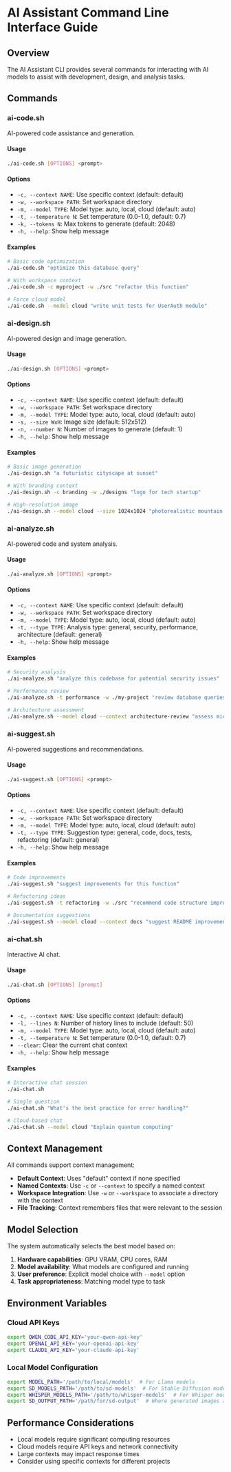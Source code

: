 # AI Assistant Command Line Interface Guide

## Overview

The AI Assistant CLI provides several commands for interacting with AI models to assist with development, design, and analysis tasks.

## Commands

### ai-code.sh

AI-powered code assistance and generation.

#### Usage
```bash
./ai-code.sh [OPTIONS] <prompt>
```

#### Options
- `-c, --context NAME`: Use specific context (default: default)
- `-w, --workspace PATH`: Set workspace directory
- `-m, --model TYPE`: Model type: auto, local, cloud (default: auto)
- `-t, --temperature N`: Set temperature (0.0-1.0, default: 0.7)
- `-k, --tokens N`: Max tokens to generate (default: 2048)
- `-h, --help`: Show help message

#### Examples
```bash
# Basic code optimization
./ai-code.sh "optimize this database query"

# With workspace context
./ai-code.sh -c myproject -w ./src "refactor this function"

# Force cloud model
./ai-code.sh --model cloud "write unit tests for UserAuth module"
```

### ai-design.sh

AI-powered design and image generation.

#### Usage
```bash
./ai-design.sh [OPTIONS] <prompt>
```

#### Options
- `-c, --context NAME`: Use specific context (default: default)
- `-w, --workspace PATH`: Set workspace directory
- `-m, --model TYPE`: Model type: auto, local, cloud (default: auto)
- `-s, --size WxH`: Image size (default: 512x512)
- `-n, --number N`: Number of images to generate (default: 1)
- `-h, --help`: Show help message

#### Examples
```bash
# Basic image generation
./ai-design.sh "a futuristic cityscape at sunset"

# With branding context
./ai-design.sh -c branding -w ./designs "logo for tech startup"

# High-resolution image
./ai-design.sh --model cloud --size 1024x1024 "photorealistic mountain landscape"
```

### ai-analyze.sh

AI-powered code and system analysis.

#### Usage
```bash
./ai-analyze.sh [OPTIONS] <prompt>
```

#### Options
- `-c, --context NAME`: Use specific context (default: default)
- `-w, --workspace PATH`: Set workspace directory
- `-m, --model TYPE`: Model type: auto, local, cloud (default: auto)
- `-t, --type TYPE`: Analysis type: general, security, performance, architecture (default: general)
- `-h, --help`: Show help message

#### Examples
```bash
# Security analysis
./ai-analyze.sh "analyze this codebase for potential security issues"

# Performance review
./ai-analyze.sh -t performance -w ./my-project "review database queries"

# Architecture assessment
./ai-analyze.sh --model cloud --context architecture-review "assess microservices design"
```

### ai-suggest.sh

AI-powered suggestions and recommendations.

#### Usage
```bash
./ai-suggest.sh [OPTIONS] <prompt>
```

#### Options
- `-c, --context NAME`: Use specific context (default: default)
- `-w, --workspace PATH`: Set workspace directory
- `-m, --model TYPE`: Model type: auto, local, cloud (default: auto)
- `-t, --type TYPE`: Suggestion type: general, code, docs, tests, refactoring (default: general)
- `-h, --help`: Show help message

#### Examples
```bash
# Code improvements
./ai-suggest.sh "suggest improvements for this function"

# Refactoring ideas
./ai-suggest.sh -t refactoring -w ./src "recommend code structure improvements"

# Documentation suggestions
./ai-suggest.sh --model cloud --context docs "suggest README improvements"
```

### ai-chat.sh

Interactive AI chat.

#### Usage
```bash
./ai-chat.sh [OPTIONS] [prompt]
```

#### Options
- `-c, --context NAME`: Use specific context (default: default)
- `-l, --lines N`: Number of history lines to include (default: 50)
- `-m, --model TYPE`: Model type: auto, local, cloud (default: auto)
- `-t, --temperature N`: Set temperature (0.0-1.0, default: 0.7)
- `--clear`: Clear the current chat context
- `-h, --help`: Show help message

#### Examples
```bash
# Interactive chat session
./ai-chat.sh

# Single question
./ai-chat.sh "What's the best practice for error handling?"

# Cloud-based chat
./ai-chat.sh --model cloud "Explain quantum computing"
```

## Context Management

All commands support context management:

- **Default Context**: Uses "default" context if none specified
- **Named Contexts**: Use `-c` or `--context` to specify a named context
- **Workspace Integration**: Use `-w` or `--workspace` to associate a directory with the context
- **File Tracking**: Context remembers files that were relevant to the session

## Model Selection

The system automatically selects the best model based on:

1. **Hardware capabilities**: GPU VRAM, CPU cores, RAM
2. **Model availability**: What models are configured and running
3. **User preference**: Explicit model choice with `--model` option
4. **Task appropriateness**: Matching model type to task

## Environment Variables

### Cloud API Keys
```bash
export QWEN_CODE_API_KEY='your-qwen-api-key'
export OPENAI_API_KEY='your-openai-api-key'
export CLAUDE_API_KEY='your-claude-api-key'
```

### Local Model Configuration
```bash
export MODEL_PATH='/path/to/local/models'  # For Llama models
export SD_MODELS_PATH='/path/to/sd-models'  # For Stable Diffusion models
export WHISPER_MODELS_PATH='/path/to/whisper-models'  # For Whisper models
export SD_OUTPUT_PATH='/path/for/sd-output'  # Where generated images are saved
```

## Performance Considerations

- Local models require significant computing resources
- Cloud models require API keys and network connectivity
- Large contexts may impact response times
- Consider using specific contexts for different projects